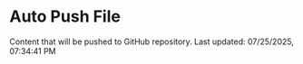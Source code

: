 # Auto Push File

Content that will be pushed to GitHub repository.
Last updated: 07/25/2025, 07:34:41 PM